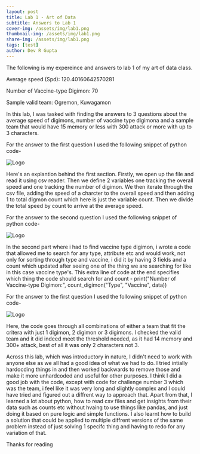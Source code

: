 ```yaml
---
layout: post
title: Lab 1 - Art of Data
subtitle: Answers to Lab 1
cover-img: /assets/img/lab1.png
thumbnail-img: /assets/img/lab1.png
share-img: /assets/img/lab1.png
tags: [test]
author: Dev R Gupta
---
```


The following is my expereince and answers to lab 1 of my art of data class.

Average speed (Spd): 120.40160642570281

Number of Vaccine-type Digimon: 70

Sample valid team: Ogremon, Kuwagamon

In this lab, I was tasked with finding the answers to 3 questions about the average speed of digimons, number of vaccine type digimona and a sample team that would have 15 memory or less with 300 attack or more with up to 3 characters.

For the answer to the first question I used the following snippet of python code- 

<img src="assets/img/code#1.png" alt="Logo" />

Here's an explantion behind the first section. Firstly, we open up the file and read it using csv reader. Then we define 2 variables one tracking the overall speed and one tracking the number of digimon. We then iterate through the csv file, adding the speed of a charcter to the overall speed and then adding 1 to total digmon count which here is just the variable count. Then we divide the total speed by count to arrive at the average speed. 


For the answer to the second question I used the following snippet of python code- 

<img src="assets/img/code#2.png" alt="Logo" />

In the second part where i had to find vaccine type digimon, i wrote a code that allowed me to search for any type, attribute etc and would work, not only for sorting through type and vaccine, i did it by having 3 fields and a count which updated after seeing one of the thing we are searching for like in this case vaccine type's. This extra line of code at the end specifies which thing the code should search for and count - print("Number of Vaccine-type Digimon:", count_digimon("Type", "Vaccine", data))


For the answer to the first question I used the following snippet of python code- 

<img src="assets/img/code#3.png" alt="Logo" />

Here, the code goes through all combinations of either a team that fit the critera with just 1 digimon, 2 digimon or 3 digimons. I checked the valid team and it did indeed meet the threshold needed, as it had 14 memory and 300+ attack, best of all it was only 2 characters not 3. 

Across this lab, which was introductory in nature, I didn't need to work with anyone else as we all had a good idea of what we had to do. I tried intially hardocding things in and then worked backwards to remove those and make it more unhardcoded and useful for other purposes. I think I did a good job with the code, except with code for challenge number 3 which was the team, i feel like it was very long and slightly complex and I could have tried and figured out a diffrent way to approach that. Apart from that, I learned a lot about python, how to read csv files and get insights from their data such as counts etc without hvaing to use things like pandas, and just doing it based on pure logic and simple functions. I also learnt how to build a solution that could be applied to multiple diffrent versions of the same problem instead of just solving 1 specifc thing and having to redo for any variation of that. 


Thanks for reading
